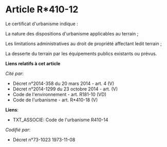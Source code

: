 # Article R*410-12

Le certificat d'urbanisme indique :

La nature des dispositions d'urbanisme applicables au terrain ;

Les limitations administratives au droit de propriété affectant ledit terrain ;

La desserte du terrain par les équipements publics existants ou prévus.

**Liens relatifs à cet article**

_Cité par_:

  - Décret n°2014-358 du 20 mars 2014 - art. 4 (V)
  - Décret n°2014-1299 du 23 octobre 2014 - art. (V)
  - Code de l'environnement - art. R181-10 (VD)
  - Code de l'urbanisme - art. R*410-18 (V)

**Liens**:

  - TXT_ASSOCIE: Code de l'urbanisme R410-14

_Codifié par_:

  - Décret n°73-1023 1973-11-08
